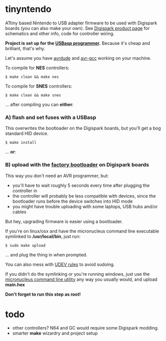 # tinyntendo

ATtiny based Nintendo to USB adapter firmware to be used with Digispark boards (you can also make your own). See [Digispark product page](http://digistump.com/products/1) for schematics and other info, code for controller wiring.

**Project is set up for the [USBasp programmer](http://www.fischl.de/usbasp/).** Because it's cheap and brilliant, that's why.

Let's assume you have [avrdude](http://www.nongnu.org/avrdude/) and [avr-gcc]() working on your machine.

To compile for **NES** controllers:

```
$ make clean && make nes
```

To compile for **SNES** controllers:

```
$ make clean && make snes
```

... after compiling you can **either**:

### A) flash and set fuses with a USBasp

This overwrites the bootloader on the Digispark boards, but you'll get a bog standard HID device.

```
$ make install
```

... **or**:

### B) upload with the [factory bootloader](https://github.com/micronucleus) on Digispark boards

This way you don't need an AVR programmer, but:

 * you'll have to wait roughly 5 seconds every time after plugging the controller in
 * the controller will probably be less compatible with devices, since the bootloader runs before the device switches into HID mode
 * you might have trouble uploading with some laptops, USB hubs and/or cables

But hey, upgrading firmware is easier using a bootloader.

If you're on linux/osx and have the micronucleus command line executable symlinked to **/usr/local/bin**, just run:

```
$ sudo make upload
```
... and plug the thing in when prompted.

You can also mess with [UDEV rules](https://github.com/micronucleus/micronucleus/blob/master/commandline/49-micronucleus.rules) to avoid sudoing.


If you didn't do the symlinking or you're running windows, just use the [micronucleus command line utility](https://github.com/micronucleus/micronucleus/tree/master/commandline) any way you usually would, and upload **main.hex**

**Don't forget to run this step as root!**

# todo

* other controllers? N64 and GC would require some Digispark modding.
* smarter **make** wizardry and project setup
